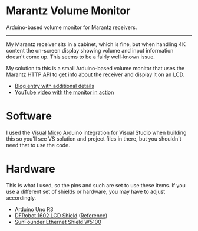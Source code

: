 # Marantz Volume Monitor

Arduino-based volume monitor for Marantz receivers.

---

My Marantz receiver sits in a cabinet, which is fine, but when handling 4K content the on-screen display showing volume and input information doesn't come up. This seems to be a fairly well-known issue.

My solution to this is a small Arduino-based volume monitor that uses the Marantz HTTP API to get info about the receiver and display it on an LCD.

- [Blog entry with additional details](http://www.paraesthesia.com/archive/2017/03/27/arduino-volume-monitor-for-marantz-receiver/)
- [YouTube video with the monitor in action](https://www.youtube.com/watch?v=8WN-ZNZASWc)

# Software

I used the [Visual Micro](http://www.visualmicro.com/) Arduino integration for Visual Studio when building this so you'll see VS solution and project files in there, but you shouldn't need that to use the code.

# Hardware

This is what I used, so the pins and such are set to use these items. If you use a different set of shields or hardware, you may have to adjust accordingly.

- [Arduino Uno R3](http://amzn.to/2moYxUe)
- [DFRobot 1602 LCD Shield](http://amzn.to/2mwXbGw) ([Reference](https://www.dfrobot.com/product-51.html))
- [SunFounder Ethernet Shield W5100](http://amzn.to/2miekaT)
